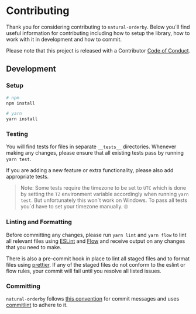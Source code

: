 # Contributing

Thank you for considering contributing to `natural-orderby`. Below you´ll find useful information for contributing including how to setup the library, how to work with it in development and how to commit.

Please note that this project is released with a Contributor [Code of Conduct](./CODE_OF_CONDUCT.md).

## Development

### Setup

```bash
# npm
npm install

# yarn
yarn install
```

### Testing

You will find tests for files in separate `__tests__` directories. Whenever making any changes, please ensure that all existing tests pass by running `yarn test`.

If you are adding a new feature or extra functionality, please also add appropriate tests.

> Note: Some tests require the timezone to be set to `UTC` which is done by setting the `TZ` environment variable accordingly when running `yarn test`. But unfortunately this won´t work on Windows. To pass all tests you´d have to set your timezone manually. 🙄

### Linting and Formatting

Before committing any changes, please run `yarn lint` and `yarn flow` to lint all relevant files using [ESLint](https://eslint.org/) and [Flow](https://flow.org/) and receive output on any changes that you need to make.

There is also a pre-commit hook in place to lint all staged files and to format files using [prettier](https://prettier.io/). If any of the staged files do not conform to the eslint or flow rules, your commit will fail until you resolve all listed issues.

### Committing

`natural-orderby` follows [this convention](https://github.com/conventional-changelog-archived-repos/conventional-changelog-angular/blob/ed32559941719a130bb0327f886d6a32a8cbc2ba/convention.md) for commit messages and uses [commitlint](https://github.com/marionebl/commitlint) to adhere to it.
